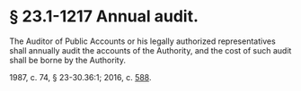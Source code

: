 # § 23.1-1217 Annual audit.

<p>The Auditor of Public Accounts or his legally authorized representatives shall annually audit the accounts of the Authority, and the cost of such audit shall be borne by the Authority.</p><p>1987, c. 74, § 23-30.36:1; 2016, c. <a href='http://lis.virginia.gov/cgi-bin/legp604.exe?161+ful+CHAP0588'>588</a>.</p>